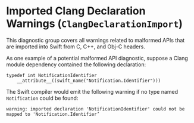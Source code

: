 # Imported Clang Declaration Warnings (`ClangDeclarationImport`)


This diagnostic group covers all warnings related to malformed APIs that are imported into Swift from C, C++, and Obj-C headers.

As one example of a potential malformed API diagnostic, suppose a Clang module dependency contained the following declaration:

```
typedef int NotificationIdentifier
    __attribute__((swift_name("Notification.Identifier")))
```

The Swift compiler would emit the following warning if no type named `Notification` could be found:

```
warning: imported declaration 'NotificationIdentifier' could not be mapped to 'Notification.Identifier’
```
